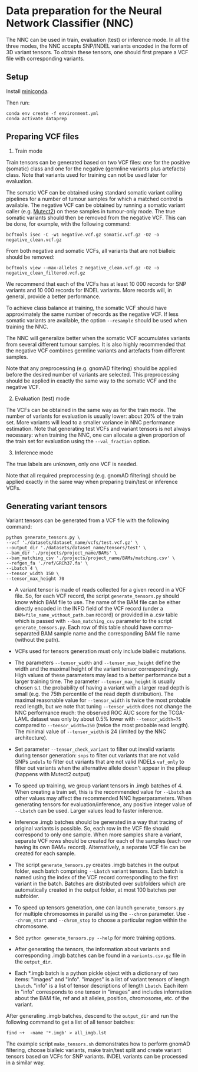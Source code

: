 # Data preparation for the Neural Network Classifier (NNC)

The NNC can be used in train, evaluation (test) or inference mode. In all the three modes, the NNC accepts SNP/INDEL variants encoded in the form of 3D variant tensors. To obtain these tensors, one should first prepare a VCF file with corresponding variants.

## Setup

Install  [miniconda](https://docs.conda.io/projects/conda/en/latest/user-guide/install/index.html).

Then run:

```
conda env create -f environment.yml
conda activate dataprep
```

## Preparing VCF files

1. Train mode

Train tensors can be generated based on two VCF files: one for the positive (somatic) class and one for the negative (germline variants plus artefacts) class. Note that variants used for training can not be used later for evaluation.

The somatic VCF can be obtained using standard somatic variant calling pipelines for a number of tumour samples for which a matched control is available. The negative VCF can be obtained by running a somatic variant caller (e.g. [Mutect2](https://gatk.broadinstitute.org/hc/en-us/articles/360037593851-Mutect2)) on these samples in tumour-only mode. The true somatic variants should then be removed from the negative VCF. This can be done, for example, with the following command:

```
bcftools isec -C -w1 negative.vcf.gz somatic.vcf.gz -Oz -o negative_clean.vcf.gz
```

From both negative and somatic VCFs, all variants that are not bialleic should be removed:

```
bcftools view --max-alleles 2 negative_clean.vcf.gz -Oz -o negative_clean_filtered.vcf.gz
```

We recommend that each of the VCFs has at least 10 000 records for SNP variants and 10 000 records for INDEL variants. More records will, in general, provide a better performance.

To achieve class balance at training, the somatic VCF should have approximately the same number of records as the negative VCF.
If less somatic variants are available, the option `--resample` should be used when training the NNC.

The NNC will generalize better when the somatic VCF accumulates variants from several different tumour samples. It is also highly recommended that the negative VCF combines germline variants and artefacts from different samples.

Note that any preprocessing (e.g. gnomAD filtering) should be applied before the desired number of variants are selected. This preprocessing should be applied in exactly the same way to the somatic VCF and the negative VCF.

2. Evaluation (test) mode

The VCFs can be obtained in the same way as for the train mode. The number of variants for evaluation is usually lower: about 20% of the train set. More variants will lead to a smaller variance in NNC performance estimation. Note that generating test VCFs and variant tensors is not always necessary: when training the NNC, one can allocate a given proportion of the train set for evaluation using the `--val_fraction` option.

3. Inference mode

The true labels are unknown, only one VCF is needed.

Note that all required preprocessing (e.g. gnomAD filtering) should be applied exactly in the same way when preparing train/test or inference VCFs.


## Generating variant tensors

Variant tensors can be generated from a VCF file with the following command:

```
python generate_tensors.py \
--vcf './datasets/dataset_name/vcfs/test.vcf.gz' \
--output_dir './datasets/dataset_name/tensors/test' \
--bam_dir './projects/project_name/BAMs' \
--bam_matching_csv './projects/project_name/BAMs/matching.csv' \
--refgen_fa './ref/GRCh37.fa' \
--Lbatch 4 \
--tensor_width 150 \
--tensor_max_height 70
```

* A variant tensor is made of reads collected for a given record in a VCF file. So, for each VCF record, the script `generate_tensors.py` should know which BAM file to use. The name of the BAM file can be either directly encoded in the INFO field of the VCF record (under a `BAM=file_name_without_path.bam` record) or provided in a .csv table which is passed with `--bam_matching_csv` parameter to the script `generate_tensors.py`. Each row of this table should have comma-separated BAM sample name and the corresponding BAM file name (without the path).

* VCFs used for tensors generation must only include bialleic mutations.

* The parameters `--tensor_width` and `--tensor_max_height` define the width and the maximal height of the variant tensor correspondingly. High values of these parameters may lead to a better performance but a larger  training time. The parameter `--tensor_max_height` is usually chosen s.t. the probability of having a variant with a larger read depth is small (e.g. the 75th percentile of the read depth distribution). The maximal reasonable value for `--tensor_width` is twice the most probable read length, but we note that tuning `--tensor_width` does not change the NNC performance much: the observed ROC AUC score for the TCGA-LAML dataset was only by about 0.5\% lower with `--tensor_width=75` compared to `--tensor_width=150` (twice the most probable read length). The minimal value of `--tensor_width` is 24 (limited by the NNC architecture).

* Set parameter `--tensor_check_variant` to filter out invalid variants during tensor generation:
 `snps`  to filter out variants that are not valid SNPs
 `indels`  to filter out variants that are not valid INDELs
 `vaf_only` to filter out variants when the alternative allele doesn't appear in the pileup (happens with Mutect2 output)

* To speed up training, we group variant tensors in .imgb batches of 4. When creating a train set, this is the recommended value for `--Lbatch`  as other values may affect the recommended NNC hyperparameters. When generating tensors for evaluation/inference, any positive integer value of `--Lbatch` can be used. Larger values lead to faster inference.

* Inference .imgb batches should be generated in a way that tracing of original variants is possible. So,
each row in the VCF file should correspond to only one sample. When more samples share a variant,
separate VCF rows should be created for each of the samples (each row having its own BAM= record). Alternatively,
a separate VCF file can be created for each sample.

* The script `generate_tensors.py` creates .imgb batches in the output folder, each batch comprising `--Lbatch` variant tensors. Each batch is named using the index of the VCF record corresponding to the first variant in the batch. Batches are distributed over subfolders which are automatically created in the output folder, at most 100 batches per subfolder.

* To speed up tensors generation, one can launch `generate_tensors.py` for multiple chromosomes in parallel using the `--chrom` parameter. Use `--chrom_start` and `--chrom_stop` to choose a particular region within the chromosome.

* See `python generate_tensors.py --help` for more training options.

* After generating the tensors, the information about variants and corresponding .imgb batches can be found in a `variants.csv.gz`
file in the `output_dir`.

* Each *.imgb batch is a python pickle object with a dictionary of two items: "images" and "info". "images" is a list of variant tensors of length `Lbatch`. "info" is a list of tensor descriptions of length `Lbatch`. Each item in "info" corresponds to one tensor in "images" and includes information
about the BAM file, ref and alt alleles, position, chromosome, etc. of the variant.

After generating .imgb batches, descend to the `output_dir` and run the following command to get a list of all tensor batches:

```
find ~+  -name '*.imgb' > all_imgb.lst
```

The example script `make_tensors.sh` demonstrates how to perform gnomAD filtering, choose bialleic variants, make train/test split and create variant tensors based on VCFs for SNP variants. INDEL variants can be processed in a similar way.
